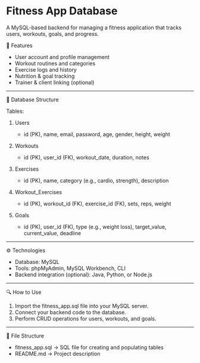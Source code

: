 


# Fitness App Database

A MySQL-based backend for managing a fitness application that tracks users, workouts, goals, and progress.



📌 Features

- User account and profile management  
- Workout routines and categories  
- Exercise logs and history  
- Nutrition & goal tracking  
- Trainer & client linking (optional)

---

🧩 Database Structure

Tables:

1. Users  
   - id (PK), name, email, password, age, gender, height, weight

2. Workouts  
   - id (PK), user_id (FK), workout_date, duration, notes

3. Exercises  
   - id (PK), name, category (e.g., cardio, strength), description

4. Workout_Exercises  
   - id (PK), workout_id (FK), exercise_id (FK), sets, reps, weight

5. Goals  
   - id (PK), user_id (FK), type (e.g., weight loss), target_value, current_value, deadline

---

⚙ Technologies

- Database: MySQL  
- Tools: phpMyAdmin, MySQL Workbench, CLI  
- Backend integration (optional): Java, Python, or Node.js

---

🔍 How to Use

1. Import the fitness_app.sql file into your MySQL server.  
2. Connect your backend code to the database.  
3. Perform CRUD operations for users, workouts, and goals.

---

📁 File Structure
- fitness_app.sql → SQL file for creating and populating tables  
- README.md → Project description  
